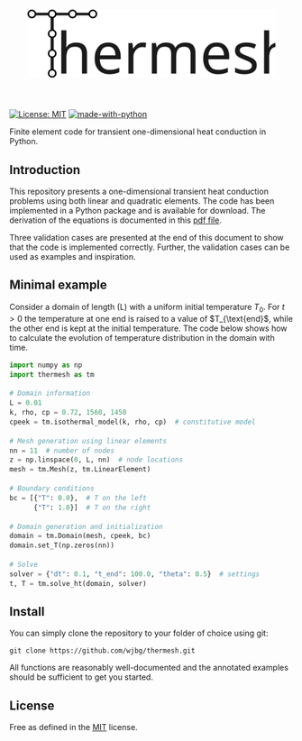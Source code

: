 <h1 align="center">
<img src="fig/thermesh.svg" width="440">
</h1><br>

[![License: MIT](https://img.shields.io/badge/License-MIT-yellow.svg)](https://opensource.org/licenses/MIT)
[![made-with-python](https://img.shields.io/badge/Made%20with-Python-1f425f.svg)](https://www.python.org/)

Finite element code for transient one-dimensional heat conduction in Python.

## Introduction

This repository presents a one-dimensional transient heat conduction
problems using both linear and quadratic elements. The code has been
implemented in a Python package and is available for download. The
derivation of the equations is documented in this [pdf
file](thermesh-derivation.pdf).

Three validation cases are presented at the end of this document to
show that the code is implemented correctly. Further, the validation
cases can be used as examples and inspiration.

## Minimal example

Consider a domain of length \(L\) with a uniform initial temperature
$T_0$. For $t>0$ the temperature at one end is raised to a value of
$T_{\text{end}$, while the other end is kept at the initial
temperature. The code below shows how to calculate the evolution of
temperature distribution in the domain with time.

```python
import numpy as np
import thermesh as tm

# Domain information
L = 0.01
k, rho, cp = 0.72, 1560, 1450
cpeek = tm.isothermal_model(k, rho, cp)  # constitutive model

# Mesh generation using linear elements
nn = 11  # number of nodes
z = np.linspace(0, L, nn)  # node locations
mesh = tm.Mesh(z, tm.LinearElement)

# Boundary conditions
bc = [{"T": 0.0},  # T on the left
      {"T": 1.0}]  # T on the right

# Domain generation and initialization
domain = tm.Domain(mesh, cpeek, bc)
domain.set_T(np.zeros(nn))

# Solve
solver = {"dt": 0.1, "t_end": 100.0, "theta": 0.5}  # settings
t, T = tm.solve_ht(domain, solver)
```

## Install

You can simply clone the repository to your folder of choice using git:

```
git clone https://github.com/wjbg/thermesh.git
```

All functions are reasonably well-documented and the annotated examples should be sufficient to get you started.

## License

Free as defined in the [MIT](https://choosealicense.com/licenses/mit/)
license.
